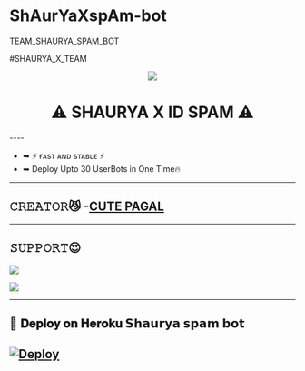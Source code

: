 # ShAurYaXspAm-bot
TEAM_SHAURYA_SPAM_BOT

 #SHAURYA_X_TEAM

<p align="center">
  <img src="https://te.legra.ph/file/a63b006e495a7c5ff9ccc.jpg">
</p>
<h1 align="center">
  <b>⚠️ SHAURYA X ID SPAM ⚠️</b>
</h1>
----
 
- ➥ ⚡ ғᴀsᴛ ᴀɴᴅ sᴛᴀʙʟᴇ ⚡
- ➥ Deploy Upto 30 UserBots in One Time🔥

-------------------------------------------------


## 𝙲𝚁𝙴𝙰𝚃𝙾𝚁😼 -[CUTE PAGAL](https://t.me/II_TSF_CO_OWNER_II)

-------------------------------------------------

## 𝚂𝚄𝙿𝙿𝙾𝚁𝚃😍
                          
<a href="https://t.me/team_shaurya"><img src="https://img.shields.io/badge/Join-SUPPORT%20GROUP-red.svg?logo=Telegram"></a>
                    
<a href="https://t.me/team_shaurya_group"><img src="https://img.shields.io/badge/Join-SUPPORT%20CHANNEL-red.svg?logo=Telegram"></a>

-------------------------------------------------
## 🚀 𝐃𝐞𝐩𝐥𝐨𝐲 𝐨𝐧 𝐇𝐞𝐫𝐨𝐤𝐮 𝗦𝗵𝗮𝘂𝗿𝘆𝗮 𝘀𝗽𝗮𝗺 𝗯𝗼𝘁
[![Deploy](https://www.herokucdn.com/deploy/button.svg)](https://heroku.com/deploy?template=https://github.com/Navya-Devloper/ShAurYaXspAm-bot)
------------------------------------------------

